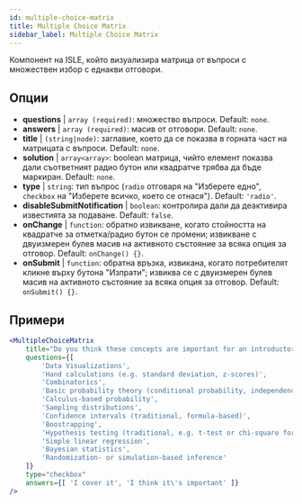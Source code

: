 ```yaml
---
id: multiple-choice-matrix 
title: Multiple Choice Matrix
sidebar_label: Multiple Choice Matrix
---
```


Компонент на ISLE, който визуализира матрица от въпроси с множествен избор с еднакви отговори.

## Опции

* __questions__ | `array (required)`: множество въпроси. Default: `none`.
* __answers__ | `array (required)`: масив от отговори. Default: `none`.
* __title__ | `(string|node)`: заглавие, което да се показва в горната част на матрицата с въпроси. Default: `none`.
* __solution__ | `array<array>`: boolean матрица, чийто елемент показва дали съответният радио бутон или квадратче трябва да бъде маркиран. Default: `none`.
* __type__ | `string`: тип въпрос (`radio` отговаря на "Изберете едно", `checkbox` на "Изберете всичко, което се отнася"). Default: `'radio'`.
* __disableSubmitNotification__ | `boolean`: контролира дали да деактивира известията за подаване. Default: `false`.
* __onChange__ | `function`: обратно извикване, когато стойността на квадратче за отметка/радио бутон се промени; извикване с двуизмерен булев масив на активното състояние за всяка опция за отговор. Default: `onChange() {}`.
* __onSubmit__ | `function`: обратна връзка, извикана, когато потребителят кликне върху бутона "Изпрати"; извиква се с двуизмерен булев масив на активното състояние за всяка опция за отговор. Default: `onSubmit() {}`.


## Примери

```jsx live
<MultipleChoiceMatrix 
    title="Do you think these concepts are important for an introductory statistics course, and do you (or your department) cover them in your introductory courses?" id="topics" 
    questions={[
        'Data Visualizations',
        'Hand calculations (e.g. standard deviation, z-scores)',
        'Combinatorics',
        'Basic probability theory (conditional probability, independence...)',
        'Calculus-based probability',
        'Sampling distributions',
        'Confidence intervals (traditional, formula-based)',
        'Boostrapping',
        'Hypothesis testing (traditional, e.g. t-test or chi-square formulas and tables)',
        'Simple linear regression',
        'Bayesian statistics',
        'Randomization- or simulation-based inference'
    ]}
    type="checkbox" 
    answers={[ 'I cover it', 'I think it\'s important' ]} 
/>
```
